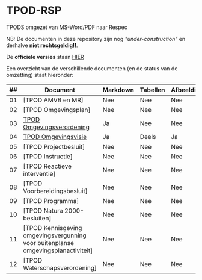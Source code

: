 # TPOD-RSP

TPODS omgezet van MS-Word/PDF naar Respec

NB: De documenten in deze repository zijn nog *"under-construction"* en derhalve **niet rechtsgeldig!!**.

De **officiele versies** staan [HIER](https://www.geonovum.nl/geo-standaarden/omgevingswet/STOPTPOD)

Een overzicht van de verschillende documenten (en de status van de omzetting) staat hieronder:

|##| Document                                                                                  | Markdown | Tabellen | Afbeeldingen |   
|--|-------------------------------------------------------------------------------------------|----------|----------|--------------|  
|01|[TPOD AMVB en MR]<!--(https://geonovum.github.io/TPOD-RSP/AMVBenMR/)-->                    | Nee      | Nee      | Nee          |
|02|[TPOD Omgevingsplan]<!--(https://geonovum.github.io/TPOD-RSP/Omgevingsplan/)-->            | Nee      | Nee      | Nee          |
|03|[TPOD Omgevingsverordening](https://geonovum.github.io/TPOD-RSP/Omgevingsverordening/)     | Ja       | Nee      | Nee          |
|04|[TPOD Omgevingsvisie](https://geonovum.github.io/TPOD-RSP/Omgevingsvisie/)                 | Ja       | Deels    | Ja           |
|05|[TPOD Projectbesluit]<!--(https://geonovum.github.io/TPOD-RSP/Projectbesluit/)-->          | Nee      | Nee      | Nee          |
|06|[TPOD Instructie]<!--(https://geonovum.github.io/TPOD-RSP/Instructie/)-->                  | Nee      | Nee      | Nee          |
|07|[TPOD Reactieve interventie]<!--(https://geonovum.github.io/TPOD-RSP/ReactieveInterventie/)--> | Nee      | Nee      | Nee          |
|08|[TPOD Voorbereidingsbesluit]<!--(https://geonovum.github.io/TPOD-RSP/Voorbereidingsbesluit/)-->| Nee      | Nee      | Nee          |
|09|[TPOD Programma]<!--(https://geonovum.github.io/TPOD-RSP/Programma/)-->                    | Nee      | Nee      | Nee          |
|10|[TPOD Natura 2000-besluiten]<!--(https://geonovum.github.io/TPOD-RSP/Natura2000-besluiten/)--> | Nee      | Nee      | Nee          |
|11|[TPOD Kennisgeving omgevingsvergunning voor buitenplanse omgevingsplanactiviteit]<!--(https://geonovum.github.io/TPOD-RSP/KennisgevingOmgevingsvergunningVoorBuitenplanseOmgevingsplanactiviteit/)-->          | Nee      | Nee      | Nee          |
|12|[TPOD Waterschapsverordening]<!--(https://geonovum.github.io/TPOD-RSP/Waterschapsverordening/)--> | Nee      | Nee      | Nee          |
